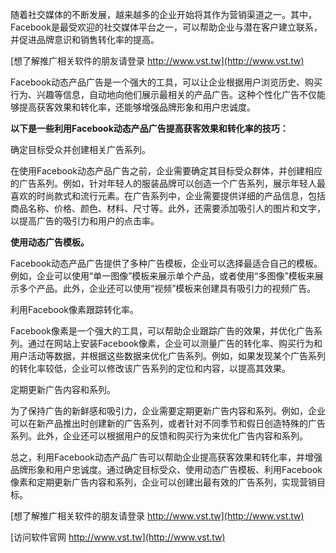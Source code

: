 随着社交媒体的不断发展，越来越多的企业开始将其作为营销渠道之一。其中，Facebook是最受欢迎的社交媒体平台之一，可以帮助企业与潜在客户建立联系，并促进品牌意识和销售转化率的提高。

[想了解推广相关软件的朋友请登录 http://www.vst.tw](http://www.vst.tw)

Facebook动态产品广告是一个强大的工具，可以让企业根据用户浏览历史、购买行为、兴趣等信息，自动地向他们展示最相关的产品广告。这种个性化广告不仅能够提高获客效果和转化率，还能够增强品牌形象和用户忠诚度。

**以下是一些利用Facebook动态产品广告提高获客效果和转化率的技巧：**

确定目标受众并创建相关广告系列。

在使用Facebook动态产品广告之前，企业需要确定其目标受众群体，并创建相应的广告系列。例如，针对年轻人的服装品牌可以创造一个广告系列，展示年轻人最喜欢的时尚款式和流行元素。在广告系列中，企业需要提供详细的产品信息，包括商品名称、价格、颜色、材料、尺寸等。此外，还需要添加吸引人的图片和文字，以提高广告的吸引力和用户的点击率。

**使用动态广告模板。**

Facebook动态产品广告提供了多种广告模板，企业可以选择最适合自己的模板。例如，企业可以使用“单一图像”模板来展示单个产品，或者使用“多图像”模板来展示多个产品。此外，企业还可以使用“视频”模板来创建具有吸引力的视频广告。

利用Facebook像素跟踪转化率。

Facebook像素是一个强大的工具，可以帮助企业跟踪广告的效果，并优化广告系列。通过在网站上安装Facebook像素，企业可以测量广告的转化率、购买行为和用户活动等数据，并根据这些数据来优化广告系列。例如，如果发现某个广告系列的转化率较低，企业可以修改该广告系列的定位和内容，以提高其效果。

定期更新广告内容和系列。

为了保持广告的新鲜感和吸引力，企业需要定期更新广告内容和系列。例如，企业可以在新产品推出时创建新的广告系列，或者针对不同季节和假日创造特殊的广告系列。此外，企业还可以根据用户的反馈和购买行为来优化广告内容和系列。

总之，利用Facebook动态产品广告可以帮助企业提高获客效果和转化率，并增强品牌形象和用户忠诚度。通过确定目标受众、使用动态广告模板、利用Facebook像素和定期更新广告内容和系列，企业可以创建出最有效的广告系列，实现营销目标。

[想了解推广相关软件的朋友请登录 http://www.vst.tw](http://www.vst.tw)


[访问软件官网 http://www.vst.tw](http://www.vst.tw)
